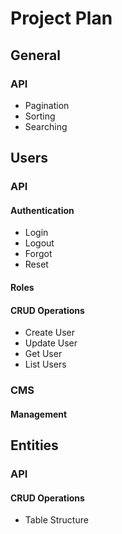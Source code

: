 # Project Plan

## General

### API

- Pagination
- Sorting
- Searching

## Users

### API

#### Authentication

- Login
- Logout
- Forgot
- Reset

#### Roles

#### CRUD Operations

- Create User
- Update User
- Get User
- List Users

### CMS

#### Management

## Entities

### API

#### CRUD Operations

-  Table Structure


